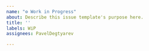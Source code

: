 ```yaml
---
name: "⚙️ Work in Progress"
about: Describe this issue template's purpose here.
title: ''
labels: WiP
assignees: PavelDegtyarev

---
```



